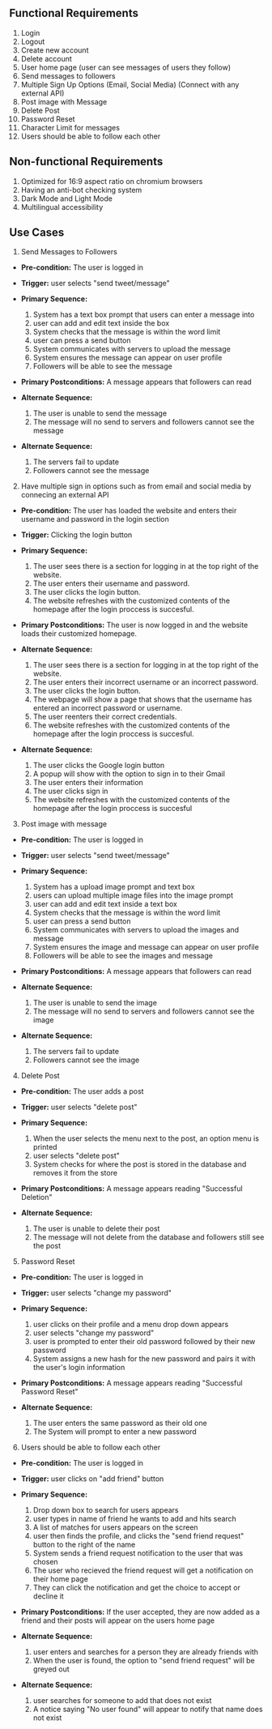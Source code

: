 ## Functional Requirements

1. Login
2. Logout
3. Create new account
4. Delete account
5. User home page (user can see messages of users they follow)
6. Send messages to followers
7. Multiple Sign Up Options (Email, Social Media) (Connect with any external API)
8. Post image with Message
9. Delete Post
10. Password Reset
11. Character Limit for messages
12. Users should be able to follow each other

## Non-functional Requirements
1. Optimized for 16:9 aspect ratio on chromium browsers
2. Having an anti-bot checking system
3. Dark Mode and Light Mode
4. Multilingual accessibility

## Use Cases

1. Send Messages to Followers

- **Pre-condition:** The user is logged in

- **Trigger:** user selects "send tweet/message"

- **Primary Sequence:**

  1. System has a text box prompt that users can enter a message into
  2. user can add and edit text inside the box
  3. System checks that the message is within the word limit
  4. user can press a send button
  5. System communicates with servers to upload the message
  6. System ensures the message can appear on user profile
  7. Followers will be able to see the message

- **Primary Postconditions:** A message appears that followers can read

- **Alternate Sequence:**

  1. The user is unable to send the message
  2. The message will no send to servers and followers cannot see the message

- **Alternate Sequence:**

  1. The servers fail to update
  2. Followers cannot see the message

2. Have multiple sign in options such as from email and social media by connecing an external API

- **Pre-condition:** The user has loaded the website and enters their username and password in the login section

- **Trigger:** Clicking the login button

- **Primary Sequence:**

  1. The user sees there is a section for logging in at the top right of the website.
  2. The user enters their username and password.
  3. The user clicks the login button.
  4. The website refreshes with the customized contents of the homepage after the login proccess is succesful.


- **Primary Postconditions:** The user is now logged in and the website loads their customized homepage.

- **Alternate Sequence:**

  1. The user sees there is a section for logging in at the top right of the website.
  2. The user enters their incorrect username or an incorrect password.
  3. The user clicks the login button.
  4. The webpage will show a page that shows that the username has entered an incorrect password or username.
  5. The user reenters their correct credentials.
  6. The website refreshes with the customized contents of the homepage after the login proccess is succesful.

- **Alternate Sequence:**

  1. The user clicks the Google login button
  2. A popup will show with the option to sign in to their Gmail
  3. The user enters their information
  4. The user clicks sign in
  5. The website refreshes with the customized contents of the homepage after the login proccess is succesful

3. Post image with message

- **Pre-condition:** The user is logged in

- **Trigger:** user selects "send tweet/message"

- **Primary Sequence:**

  1. System has a upload image prompt and text box
  2. users can upload multiple image files into the image prompt
  3. user can add and edit text inside a text box
  4. System checks that the message is within the word limit
  5. user can press a send button
  6. System communicates with servers to upload the images and message
  7. System ensures the image and message can appear on user profile
  8. Followers will be able to see the images and message

- **Primary Postconditions:** A message appears that followers can read

- **Alternate Sequence:**

  1. The user is unable to send the image
  2. The message will no send to servers and followers cannot see the image

- **Alternate Sequence:**

  1. The servers fail to update
  2. Followers cannot see the image

4. Delete Post
- **Pre-condition:** The user adds a post

- **Trigger:** user selects "delete post"

- **Primary Sequence:**

  1. When the user selects the menu next to the post, an option menu is printed 
  2. user selects "delete post"
  3. System checks for where the post is stored in the database and removes it from the store

- **Primary Postconditions:** A message appears reading "Successful Deletion"

- **Alternate Sequence:**

  1. The user is unable to delete their post
  2. The message will not delete from the database and followers still see the post

5. Password Reset
- **Pre-condition:** The user is logged in

- **Trigger:** user selects "change my password"

- **Primary Sequence:**

  1. user clicks on their profile and a menu drop down appears
  2. user selects "change my password"
  3. user is prompted to enter their old password followed by their new password
  4. System assigns a new hash for the new password and pairs it with the user's login information

- **Primary Postconditions:** A message appears reading "Successful Password Reset"

- **Alternate Sequence:**

  1. The user enters the same password as their old one
  2. The System will prompt to enter a new password

6. Users should be able to follow each other

- **Pre-condition:** The user is logged in

- **Trigger:** user clicks on "add friend" button

- **Primary Sequence:**

  1. Drop down box to search for users appears
  2. user types in name of friend he wants to add and hits search
  3. A list of matches for users appears on the screen
  4. user then finds the profile, and clicks the "send friend request" button to the right of the name
  5. System sends a friend request notification to the user that was chosen
  6. The user who recieved the friend request will get a notification on their home page
  7. They can click the notification and get the choice to accept or decline it

- **Primary Postconditions:** If the user accepted, they are now added as a friend and their posts will appear on the users home page

- **Alternate Sequence:**

  1. user enters and searches for a person they are already friends with
  2. When the user is found, the option to "send friend request" will be greyed out

- **Alternate Sequence:**

  1. user searches for someone to add that does not exist
  2. A notice saying "No user found" will appear to notify that name does not exist